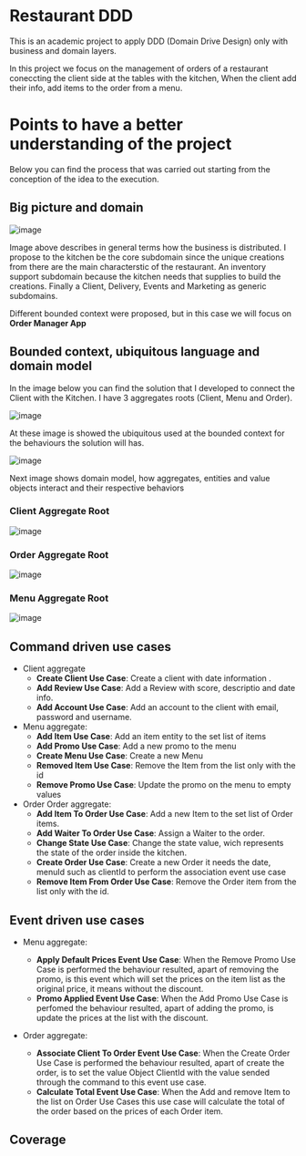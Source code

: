 # Restaurant DDD

This is an academic project to apply DDD (Domain Drive Design) only with business and domain layers.

In this project we focus on the management of orders of a restaurant coneccting the client side at the tables with the kitchen, 
When the client add their info, add items to the order from a menu.


# Points to have a better understanding of the project

Below you can find the process that was carried out starting from the conception of the idea to the execution.

## Big picture and domain

![image](https://user-images.githubusercontent.com/98781195/224407998-3949f37e-7872-4ef5-b866-6b8552e6a2f7.png)

Image above describes in general terms how the business is distributed.
I propose to the kitchen be the core subdomain since the unique creations from there are the main characterstic of the restaurant.
An inventory support subdomain because the kitchen needs that supplies to build the creations.
Finally a Client, Delivery, Events and Marketing as generic subdomains.

Different bounded context were proposed, but in this case we will focus on **Order Manager App** 

## Bounded context, ubiquitous language and domain model

In the image below you can find the solution that I developed to connect the Client with the Kitchen. I have 3 aggregates roots (Client, Menu and Order).

![image](https://user-images.githubusercontent.com/98781195/224409155-829e774a-455b-425d-8359-522a01118a31.png)

At these image is showed the ubiquitous used at the bounded context for the behaviours the solution will has.

![image](https://user-images.githubusercontent.com/98781195/224410142-bc028db5-f4ff-4c06-ab11-aa0f199b052d.png)

Next image shows domain model, how aggregates, entities and value objects interact and their respective behaviors

### Client Aggregate Root

![image](https://user-images.githubusercontent.com/98781195/224410737-757de43e-c091-4043-adab-e9843e1fe3b6.png)

### Order Aggregate Root

![image](https://user-images.githubusercontent.com/98781195/224410952-576b6495-beba-48b0-bc3c-9895a9704c01.png)

### Menu Aggregate Root

![image](https://user-images.githubusercontent.com/98781195/224411109-1fb73ca8-896d-49a0-bca1-206db955cb26.png)



## Command driven use cases

* Client aggregate
	- **Create Client Use Case**:  Create a client with date information .
	- **Add Review Use Case**: Add a Review with score, descriptio and date info.
	- **Add Account Use Case**: Add an account to the client with email, password and username.
* Menu aggregate:
	- **Add Item  Use Case**: Add an item entity to the set list of items
	- **Add Promo Use Case**: Add a new promo to the menu
	- **Create Menu Use Case**: Create a new Menu
  - **Removed Item Use Case**: Remove the Item from the list only with the id
  - **Remove Promo Use Case**: Update the promo on the menu to empty values
* Order Order aggregate:
	- **Add Item To Order Use Case**: Add a new Item to the set list of Order items.
	- **Add Waiter To Order Use Case**: Assign a Waiter to the order.
	- **Change State Use Case**: Change the state value, wich represents the state of the order inside the kitchen.
  - **Create Order Use Case**: Create a new Order it needs the date, menuId such as clientId to perform the association event use case
  - **Remove Item From Order Use Case**: Remove the Order item from the list only with the id.

## Event driven use cases

* Menu aggregate:
	- **Apply Default Prices Event Use Case**: When the Remove Promo Use Case is performed the behaviour resulted, apart of removing the promo, is this event which will set the prices on the item list as the original price, it means without the discount.
	- **Promo Applied Event Use Case**: When the Add Promo Use Case is perfomed the behaviour resulted, apart of adding the promo, is update the prices at the list with the discount.

* Order aggregate:
	- **Associate Client To Order Event Use Case**: When the Create Order Use Case is performed the behaviour resulted, apart of create the order, is to set the value Object ClientId with the value sended through the command to this event use case.
	- **Calculate Total Event Use Case**: When the Add and remove Item to the list on Order Use Cases this use case will calculate the total of the order based on the prices of each Order item.

## Coverage

